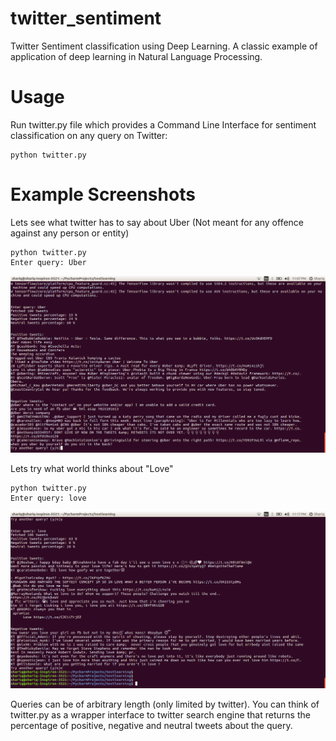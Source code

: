# twitter_sentiment
Twitter Sentiment classification using Deep Learning.
A classic example of application of deep learning in Natural Language Processing.

# Usage
Run twitter.py file which provides a Command Line Interface for sentiment classification on any query on Twitter:

```
python twitter.py

```

# Example Screenshots
Lets see what twitter has to say about Uber (Not meant for any offence against any person or entity)
```
python twitter.py
Enter query: Uber
```
![SentiUber](screenshots/uber.png)

Lets try what world thinks about "Love"

```
python twitter.py
Enter query: love
```
![SentiLove](screenshots/love2.png)

Queries can be of arbitrary length (only limited by twitter). You can think of twitter.py as a wrapper interface to twitter search engine that returns the percentage of positive, negative and neutral tweets about the query.
